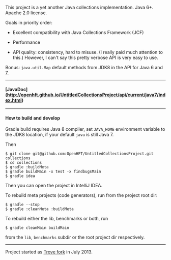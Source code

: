 This project is a yet another Java collections implementation. Java 6+. Apache 2.0 license.

Goals in priority order:

 - Excellent compatibility with Java Collections Framework (JCF)

 - Performance

 - API quality: consistency, hard to misuse. (I really paid much attention to this.)
   However, I can't say this pretty verbose API is very easy to use.

Bonus: `java.util.Map` default methods from JDK8 in the API for Java 6 and 7.

---

#### [JavaDoc] (http://openhft.github.io/UntitledCollectionsProject/api/current/java7/index.html)

---

#### How to build and develop
Gradle build requires Java 8 compiler, set `JAVA_HOME` environment variable to the JDK8 location, if
your default `java` is still Java 7.

Then

    $ git clone git@github.com:OpenHFT/UntitledCollectionsProject.git collections
    $ cd collections
    $ gradle :buildMeta
    $ gradle buildMain -x test -x findbugsMain
    $ gradle idea

Then you can open the project in IntelliJ IDEA.

To rebuild meta projects (code generators), run from the project root dir:

    $ gradle --stop
    $ gradle :cleanMeta :buildMeta

To rebuild either the lib, benchmarks or both, run

    $ gradle cleanMain buildMain

from the `lib`, `benchmarks` subdir or the root project dir respectively.
 
---

Project started as [Trove fork](https://bitbucket.org/leventov/trove) in July 2013.

